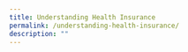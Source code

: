 ```yaml
---
title: Understanding Health Insurance
permalink: /understanding-health-insurance/
description: ""
---
```

